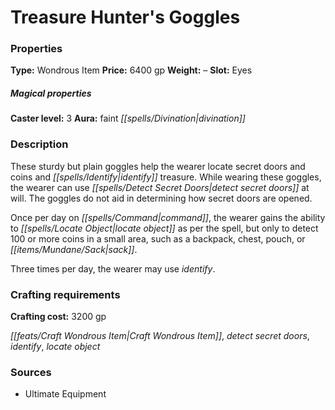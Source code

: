 ﻿---
Title: "Treasure Hunter's Goggles"
Type: "Wondrous Item"
Price: "6400 gp"
Weight: "–"
Slot: "Eyes"
Caster level: "3"
Aura: "faint divination"
Description: |
  "These sturdy but plain goggles help the wearer locate secret doors and coins and identify treasure. While wearing these goggles, the wearer can use _detect secret doors_ at will. The goggles do not aid in determining how secret doors are opened.
  Once per day on command, the wearer gains the ability to _locate object_ as per the spell, but only to detect 100 or more coins in a small area, such as a backpack, chest, pouch, or sack.
  Three times per day, the wearer may use _identify_."
Crafting cost: "3200 gp"
Sources: "['Ultimate Equipment']"
---

# Treasure Hunter's Goggles

### Properties

**Type:** Wondrous Item **Price:** 6400 gp **Weight:** – **Slot:** Eyes

##### Magical properties

**Caster level:** 3 **Aura:** faint _[[spells/Divination|divination]]_

### Description

These sturdy but plain goggles help the wearer locate secret doors and coins and _[[spells/Identify|identify]]_ treasure. While wearing these goggles, the wearer can use _[[spells/Detect Secret Doors|detect secret doors]]_ at will. The goggles do not aid in determining how secret doors are opened.

Once per day on _[[spells/Command|command]]_, the wearer gains the ability to _[[spells/Locate Object|locate object]]_ as per the spell, but only to detect 100 or more coins in a small area, such as a backpack, chest, pouch, or _[[items/Mundane/Sack|sack]]_.

Three times per day, the wearer may use _identify_.

### Crafting requirements

**Crafting cost:** 3200 gp

_[[feats/Craft Wondrous Item|Craft Wondrous Item]]_, _detect secret doors_, _identify_, _locate object_

### Sources

* Ultimate Equipment